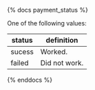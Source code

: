 {% docs payment_status %}
	
One of the following values: 

| status         | definition   |
|----------------|--------------|
| sucess         | Worked.      |
| failed         | Did not work.|

{% enddocs %}